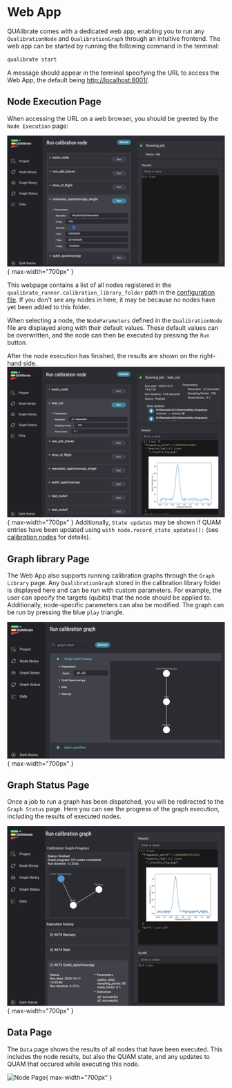 # Web App

QUAlibrate comes with a dedicated web app, enabling you to run any `QualibrationNode` and `QualibrationGraph` through an intuitive frontend.
The web app can be started by running the following command in the terminal:

```bash
qualibrate start
```
A message should appear in the terminal specifying the URL to access the Web App, the default being [http://localhost:8001/]().


## Node Execution Page

When accessing the URL on a web browser, you should be greeted by the `Node Execution` page:

![Node Page Before Execution](assets/web_app/node_page_before_execution.png){ max-width="700px" }

This webpage contains a list of all nodes registered in the  `qualibrate_runner.calibration_library_folder` path in the [configuration file](configuration.md).
If you don't see any nodes in here, it may be because no nodes have yet been added to this folder.

When selecting a node, the `NodeParameters` defined in the `QualibrationNode` file are displayed along with their default values.
These default values can be overwritten, and the node can then be executed by pressing the `Run` button.

After the node execution has finished, the results are shown on the right-hand side.
![Node Page After Execution](assets/web_app/node_page_after_execution.png){ max-width="700px" }
Additionally, `State updates` may be shown if QUAM entries have been updated using `with node.record_state_updates():` (see [calibration nodes](calibration_nodes.md) for details).


## Graph library Page

The Web App also supports running calibration graphs through the `Graph Library` page.
Any `QualibrationGraph` stored in the calibration library folder is displayed here and can be run with custom parameters.
For example, the user can specify the targets (qubits) that the node should be applied to.
Additionally, node-specific parameters can also be modified.
The graph can be run by pressing the blue `play` triangle.

![Graph Library Page](assets/web_app/graph_library_page.png){ max-width="700px" }


## Graph Status Page

Once a job to run a graph has been dispatched, you will be redirected to the `Graph Status` page.
Here you can see the progress of the graph execution, including the results of executed nodes.

![Graph Status Page](assets/web_app/graph_status_page.png){ max-width="700px" }

## Data Page

The `Data` page shows the results of all nodes that have been executed.
This includes the node results, but also the QUAM state, and any updates to QUAM that occured while executing this node.

![Node Page](assets/web_app/node_page.png){ max-width="700px" }